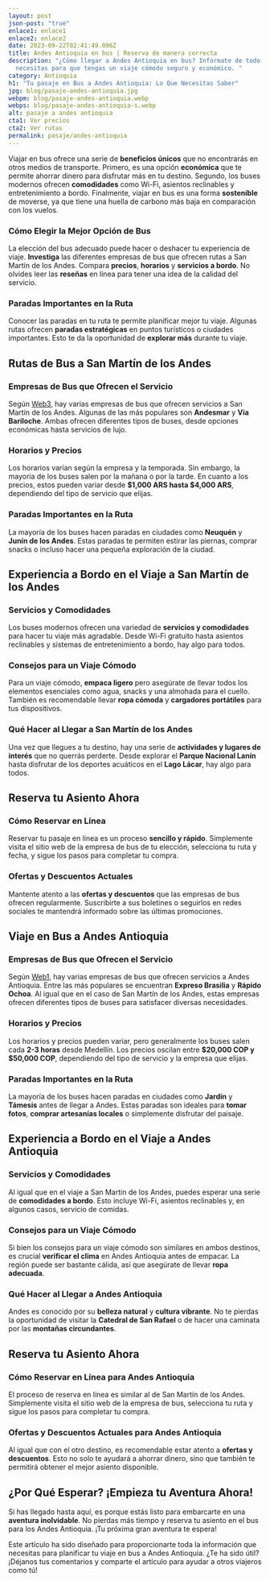 ```yaml
---
layout: post
json-post: "true"
enlace1: enlace1
enlace2: enlace2
date: 2023-09-22T02:41:49.096Z
title: Andes Antioquia en bus | Reserva de manera correcta
description: "¿Cómo llegar a Andes Antioquia en bus? Infórmate de todo lo que
  necesitas para que tengas un viaje cómodo seguro y económico. "
category: Antioquia
h1: "Tu pasaje en Bus a Andes Antioquia: Lo Que Necesitas Saber"
jpg: blog/pasaje-andes-antioquia.jpg
webpm: blog/pasaje-andes-antioquia.webp
webps: blog/pasaje-andes-antioquia-s.webp
alt: pasaje a andes antioquia
cta1: Ver precios
cta2: Ver rutas
permalink: pasaje/andes-antioquia
---
```

Viajar en bus ofrece una serie de **beneficios únicos** que no encontrarás en otros medios de transporte. Primero, es una opción **económica** que te permite ahorrar dinero para disfrutar más en tu destino. Segundo, los buses modernos ofrecen **comodidades** como Wi-Fi, asientos reclinables y entretenimiento a bordo. Finalmente, viajar en bus es una forma **sostenible** de moverse, ya que tiene una huella de carbono más baja en comparación con los vuelos.

### Cómo Elegir la Mejor Opción de Bus

La elección del bus adecuado puede hacer o deshacer tu experiencia de viaje. **Investiga** las diferentes empresas de bus que ofrecen rutas a San Martín de los Andes. Compara **precios**, **horarios** y **servicios a bordo**. No olvides leer las **reseñas** en línea para tener una idea de la calidad del servicio.

### Paradas Importantes en la Ruta

Conocer las paradas en tu ruta te permite planificar mejor tu viaje. Algunas rutas ofrecen **paradas estratégicas** en puntos turísticos o ciudades importantes. Esto te da la oportunidad de **explorar más** durante tu viaje.

## Rutas de Bus a San Martín de los Andes

### Empresas de Bus que Ofrecen el Servicio

Según [Web3](https://www.centraldepasajes.com.ar/pasaje-micro/pasaje-a-san-martin-de-los-andes.html), hay varias empresas de bus que ofrecen servicios a San Martín de los Andes. Algunas de las más populares son **Andesmar** y **Via Bariloche**. Ambas ofrecen diferentes tipos de buses, desde opciones económicas hasta servicios de lujo.

### Horarios y Precios

Los horarios varían según la empresa y la temporada. Sin embargo, la mayoría de los buses salen por la mañana o por la tarde. En cuanto a los precios, estos pueden variar desde **$1,000 ARS hasta $4,000 ARS**, dependiendo del tipo de servicio que elijas.

### Paradas Importantes en la Ruta

La mayoría de los buses hacen paradas en ciudades como **Neuquén** y **Junín de los Andes**. Estas paradas te permiten estirar las piernas, comprar snacks o incluso hacer una pequeña exploración de la ciudad.

## Experiencia a Bordo en el Viaje a San Martín de los Andes

### Servicios y Comodidades

Los buses modernos ofrecen una variedad de **servicios y comodidades** para hacer tu viaje más agradable. Desde Wi-Fi gratuito hasta asientos reclinables y sistemas de entretenimiento a bordo, hay algo para todos.

### Consejos para un Viaje Cómodo

Para un viaje cómodo, **empaca ligero** pero asegúrate de llevar todos los elementos esenciales como agua, snacks y una almohada para el cuello. También es recomendable llevar **ropa cómoda** y **cargadores portátiles** para tus dispositivos.

### Qué Hacer al Llegar a San Martín de los Andes

Una vez que llegues a tu destino, hay una serie de **actividades y lugares de interés** que no querrás perderte. Desde explorar el **Parque Nacional Lanín** hasta disfrutar de los deportes acuáticos en el **Lago Lácar**, hay algo para todos.

## Reserva tu Asiento Ahora

### Cómo Reservar en Línea

Reservar tu pasaje en línea es un proceso **sencillo y rápido**. Simplemente visita el sitio web de la empresa de bus de tu elección, selecciona tu ruta y fecha, y sigue los pasos para completar tu compra.

### Ofertas y Descuentos Actuales

Mantente atento a las **ofertas y descuentos** que las empresas de bus ofrecen regularmente. Suscribirte a sus boletines o seguirlos en redes sociales te mantendrá informado sobre las últimas promociones.

## Viaje en Bus a Andes Antioquia

### Empresas de Bus que Ofrecen el Servicio

Según [Web1](https://terminalesmedellin.com/es/destino/andes/), hay varias empresas de bus que ofrecen servicios a Andes Antioquia. Entre las más populares se encuentran **Expreso Brasilia** y **Rápido Ochoa**. Al igual que en el caso de San Martín de los Andes, estas empresas ofrecen diferentes tipos de buses para satisfacer diversas necesidades.

### Horarios y Precios

Los horarios y precios pueden variar, pero generalmente los buses salen cada **2-3 horas** desde Medellín. Los precios oscilan entre **$20,000 COP y $50,000 COP**, dependiendo del tipo de servicio y la empresa que elijas.

### Paradas Importantes en la Ruta

La mayoría de los buses hacen paradas en ciudades como **Jardín** y **Támesis** antes de llegar a Andes. Estas paradas son ideales para **tomar fotos**, **comprar artesanías locales** o simplemente disfrutar del paisaje.

## Experiencia a Bordo en el Viaje a Andes Antioquia

### Servicios y Comodidades

Al igual que en el viaje a San Martín de los Andes, puedes esperar una serie de **comodidades a bordo**. Esto incluye Wi-Fi, asientos reclinables y, en algunos casos, servicio de comidas.

### Consejos para un Viaje Cómodo

Si bien los consejos para un viaje cómodo son similares en ambos destinos, es crucial **verificar el clima** en Andes Antioquia antes de empacar. La región puede ser bastante cálida, así que asegúrate de llevar **ropa adecuada**.

### Qué Hacer al Llegar a Andes Antioquia

Andes es conocido por su **belleza natural** y **cultura vibrante**. No te pierdas la oportunidad de visitar la **Catedral de San Rafael** o de hacer una caminata por las **montañas circundantes**.

## Reserva tu Asiento Ahora

### Cómo Reservar en Línea para Andes Antioquia

El proceso de reserva en línea es similar al de San Martín de los Andes. Simplemente visita el sitio web de la empresa de bus, selecciona tu ruta y sigue los pasos para completar tu compra.

### Ofertas y Descuentos Actuales para Andes Antioquia

Al igual que con el otro destino, es recomendable estar atento a **ofertas y descuentos**. Esto no solo te ayudará a ahorrar dinero, sino que también te permitirá obtener el mejor asiento disponible.

## ¿Por Qué Esperar? ¡Empieza tu Aventura Ahora!

Si has llegado hasta aquí, es porque estás listo para embarcarte en una **aventura inolvidable**. No pierdas más tiempo y reserva tu asiento en el bus para los Andes Antioquia. ¡Tu próxima gran aventura te espera!

Este artículo ha sido diseñado para proporcionarte toda la información que necesitas para planificar tu viaje en bus a Andes Antioquia. ¿Te ha sido útil? ¡Déjanos tus comentarios y comparte el artículo para ayudar a otros viajeros como tú!